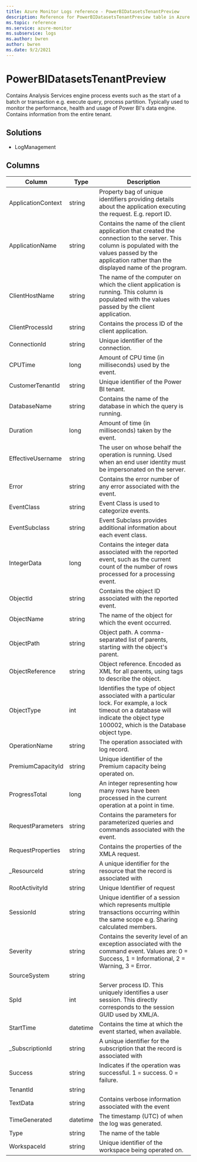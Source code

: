 ```yaml
---
title: Azure Monitor Logs reference - PowerBIDatasetsTenantPreview
description: Reference for PowerBIDatasetsTenantPreview table in Azure Monitor Logs.
ms.topic: reference
ms.service: azure-monitor
ms.subservice: logs
ms.author: bwren
author: bwren
ms.date: 9/2/2021
---
```


# PowerBIDatasetsTenantPreview

 Contains Analysis Services engine process events such as the start of a batch or transaction e.g. execute query, process partition. Typically used to monitor the performance, health and usage of Power BI's data engine. Contains information from the entire tenant.

## Solutions

- LogManagement




## Columns

|Column|Type|Description|
|---|---|---|
|ApplicationContext|string|Property bag of unique identifiers providing details about the application executing the request. E.g. report ID.|
|ApplicationName|string|Contains the name of the client application that created the connection to the server. This column is populated with the values passed by the application rather than the displayed name of the program.|
|ClientHostName|string|The name of the computer on which the client application is running. This column is populated with the values passed by the client application.|
|ClientProcessId|string|Contains the process ID of the client application.|
|ConnectionId|string|Unique identifier of the connection.|
|CPUTime|long|Amount of CPU time (in milliseconds) used by the event.|
|CustomerTenantId|string|Unique identifier of the Power BI tenant.|
|DatabaseName|string|Contains the name of the database in which the query is running.|
|Duration|long|Amount of time (in milliseconds) taken by the event.|
|EffectiveUsername|string|The user on whose behalf the operation is running. Used when an end user identity must be impersonated on the server.|
|Error|string|Contains the error number of any error associated with the event.|
|EventClass|string|Event Class is used to categorize events.|
|EventSubclass|string|Event Subclass provides additional information about each event class.|
|IntegerData|long|Contains the integer data associated with the reported event, such as the current count of the number of rows processed for a processing event.|
|ObjectId|string|Contains the object ID associated with the reported event.|
|ObjectName|string|The name of the object for which the event occurred.|
|ObjectPath|string|Object path. A comma-separated list of parents, starting with the object's parent.|
|ObjectReference|string|Object reference. Encoded as XML for all parents, using tags to describe the object.|
|ObjectType|int|Identifies the type of object associated with a particular lock. For example, a lock timeout on a database will indicate the object type 100002, which is the Database object type.|
|OperationName|string|The operation associated with log record.|
|PremiumCapacityId|string|Unique identifier of the Premium capacity being operated on.|
|ProgressTotal|long|An integer representing how many rows have been processed in the current operation at a point in time.|
|RequestParameters|string|Contains the parameters for parameterized queries and commands associated with the event.|
|RequestProperties|string|Contains the properties of the XMLA request.|
|_ResourceId|string|A unique identifier for the resource that the record is associated with|
|RootActivityId|string|Unique Identifier of request|
|SessionId|string|Unique identifier of a session which represents multiple transactions occurring within the same scope e.g. Sharing calculated members.|
|Severity|string|Contains the severity level of an exception associated with the command event. Values are: 0 = Success, 1 = Informational, 2 = Warning, 3 = Error.|
|SourceSystem|string||
|SpId|int|Server process ID. This uniquely identifies a user session. This directly corresponds to the session GUID used by XML/A.|
|StartTime|datetime|Contains the time at which the event started, when available.|
|_SubscriptionId|string|A unique identifier for the subscription that the record is associated with|
|Success|string|Indicates if the operation was successful. 1 = success. 0 = failure.|
|TenantId|string||
|TextData|string|Contains verbose information associated with the event|
|TimeGenerated|datetime|The timestamp (UTC) of when the log was generated.|
|Type|string|The name of the table|
|WorkspaceId|string|Unique identifier of the workspace being operated on.|
